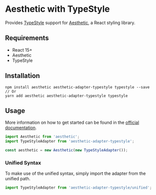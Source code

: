 # Aesthetic with TypeStyle

Provides [TypeStyle](https://github.com/threepointone/typestyle) support for
[Aesthetic](https://github.com/milesj/aesthetic), a React styling library.

## Requirements

* React 15+
* Aesthetic
* TypeStyle

## Installation

```
npm install aesthetic aesthetic-adapter-typestyle typestyle --save
// Or
yarn add aesthetic aesthetic-adapter-typestyle typestyle
```

## Usage

More information on how to get started can be found in the
[official documentation](https://github.com/milesj/aesthetic).

```javascript
import Aesthetic from 'aesthetic';
import TypeStyleAdapter from 'aesthetic-adapter-typestyle';

const aesthetic = new Aesthetic(new TypeStyleAdapter());
```

### Unified Syntax

To make use of the unified syntax, simply import the adapter from the unified path.

```javascript
import TypeStyleAdapter from 'aesthetic-adapter-typestyle/unified';
```
